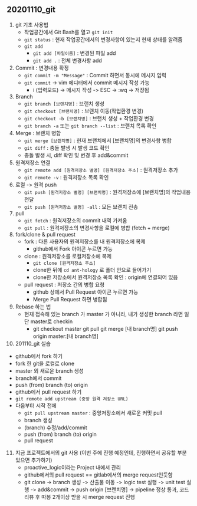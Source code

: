 ## 20201110_git

1. git 기초 사용법
   - 작업공간에서 Git Bash를 열고 ``git init``
   - ``git status`` : 현재 작업공간에서의 변경사항이 있는지 현재 상태를 알려줌
   - ``git add``
     - ``git add [파일이름]`` : 변경된 파일 add
     - ``git add .`` : 전체 변경사항 add
2. Commit : 변경내용 확정
   - ``git commit -m "Message"`` : Commit 하면서 동시에 메시지 입력
   - ``git commit`` -> vim 에디터에서 commit 메시지 작성 가능
     - i (입력모드) -> 메시지 작성 -> ESC -> :wq -> 저장됨
3. Branch
   - ``git branch [브랜치명]`` : 브랜치 생성
   - ``git checkout [브랜치명]`` : 브랜치 이동(작업환경 변경)
   - ``git checkout -b [브랜치명]`` : 브랜치 생성 + 작업환경 변경
   - ``git branch -a`` 또는 ``git branch --list`` : 브랜치 목록 확인
4. Merge : 브랜치 병합
   - ``git merge [브랜치명]`` : 현재 브랜치에서 [브랜치명]의 변경사항 병합
   - ``git diff`` : 충돌 발생 시 발생 코드 확인 
   - 충돌 발생 시, diff 확인 및 변경 후 add&commit
5. 원격저장소 연결
   - ``git remote add [원격저장소 별명] [원격저장소 주소]`` : 원격저장소 추가
   - ``git remote -v`` : 원격저장소 목록 확인
6. 로컬 -> 원격 push
   - ``git push [원격저장소 별명] [브랜치명]`` : 원격저장소에 [브랜치명]의 작업내용 전달
   - ``git push [원격저장소 별명] -all`` : 모든 브랜치 전송
7. pull
   - ``git fetch`` : 원격저장소의 commit 내역 가져옴
   - ``git pull`` : 원격저장소의 변경사항을 로컬에 병합 (fetch + merge)
8. fork/clone & pull request
   - fork : 다른 사용자의 원격저장소를 내 원격저장소에 복제
     - github에서 Fork 아이콘 누르면 가능
   - clone : 원격저장소를 로컬저장소에 복제
     - ``git clone [원격저장소 주소]``
     - clone한 뒤에 ``cd ant-hology`` 로 폴더 안으로 들어가기
     - clone한 저장소에서 원격저장소 목록 확인 : origin에 연결되어 있음
   - pull request : 저장소 간의 병합 요청
     - github 상에서 Pull Request 아이콘 누르면 가능
     - Merge Pull Request 하면 병합됨
9. Rebase 하는 법
   - 현재 접속해 있는 branch 가 master 가 아니라, 내가 생성한 branch 라면 일단 master로 checkin
     - git checkout master
       git pull
       git merge [내 branch명]
       git push origin master:[내 branch명]
10. 201110_git 실습
   - github에서 fork 하기
   - fork 한 git을 로컬로 clone
   - master 외 새로운 branch 생성
   - branch에서 commit
   - push (from) branch (to) origin
   - github에서 pull request 하기
   - ``git remote add upstream (중앙 원격 저장소 URL)``
   - 다음부터 시작 전에
     - ``git pull upstream master`` : 중앙저장소에서 새로운 커밋 pull
     - branch 생성
     - (branch) 수정/add/commit
     - push (from) branch (to) origin
     - pull request
11. 지금 프로젝트에서의 git 사용 
    (이번 주에 진행 예정인데, 진행하면서 공유할 부분 있으면 추가하기)
    - proactive_logic이라는 Project 내에서 관리
    - github에서의 pull request == gitlab에서의 merge request인듯함
    - git clone -> branch 생성 -> 산출물 이동 -> logic test 실행 -> unit test 실행 -> add&commit -> push origin [브랜치명] -> pipeline 정상 통과, 코드 리뷰 후 따봉 2개이상 받을 시 merge request 진행
